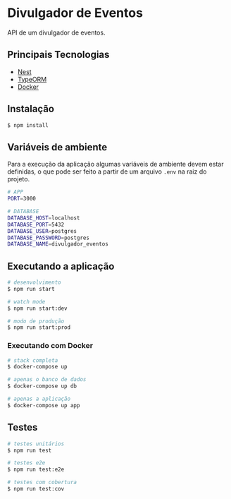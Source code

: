 # Divulgador de Eventos

API de um divulgador de eventos.

## Principais Tecnologias

- [Nest](https://nestjs.com/)
- [TypeORM](https://typeorm.io/)
- [Docker](https://www.docker.com/)

## Instalação

```bash
$ npm install
```

## Variáveis de ambiente

Para a execução da aplicação algumas variáveis de ambiente devem estar definidas, o que pode ser feito a partir de um arquivo `.env` na raiz do projeto.

```bash
# APP
PORT=3000

# DATABASE
DATABASE_HOST=localhost
DATABASE_PORT=5432
DATABASE_USER=postgres
DATABASE_PASSWORD=postgres
DATABASE_NAME=divulgador_eventos
```

## Executando a aplicação

```bash
# desenvolvimento
$ npm run start

# watch mode
$ npm run start:dev

# modo de produção
$ npm run start:prod
```

### Executando com Docker

```bash
# stack completa
$ docker-compose up

# apenas o banco de dados
$ docker-compose up db

# apenas a aplicação
$ docker-compose up app
```

## Testes

```bash
# testes unitários
$ npm run test

# testes e2e
$ npm run test:e2e

# testes com cobertura
$ npm run test:cov
```
